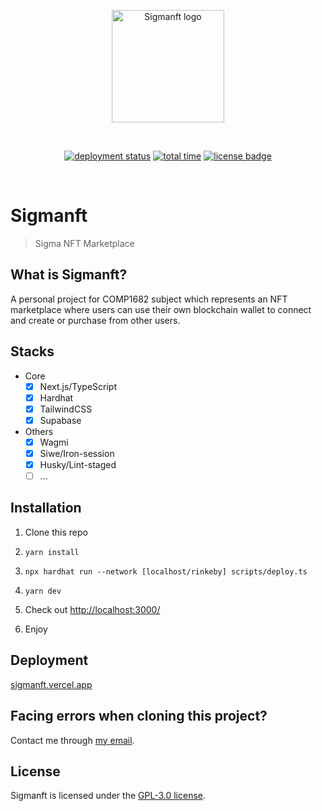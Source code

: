<p align="center">
  <a href="https://sigmanft.vercel.app/" target="_blank" rel="noopener noreferrer">
    <img width="180" src="https://sigmanft.vercel.app/sigmanft-logo.svg" alt="Sigmanft logo">
  </a>
</p>
<br/>
<p align="center" style="display: flex;justify-content: center;gap: 4px;">
  <a href="https://github.com/phulengo/sigmanft/deployments"><img src="https://img.shields.io/github/deployments/phulengo/sigmanft/production?label=vercel&logo=vercel&logoColor=white" alt="deployment status"></a>
  <a href="https://wakatime.com/@phulengo/projects/iqotlbanal?start=2022-05-11&end=2022-05-17"><img src="https://wakatime.com/badge/user/d6421665-4d44-4679-9950-30e9a0dcd423/project/61db5541-4d8e-4120-b26c-a99ffbe30ed2.svg" alt="total time"></a>
  <a href="https://github.com/phulengo/sigmanft"><img src="https://img.shields.io/github/license/phulengo/sigmanft?style=flat" alt="license badge"></a>
</p>
<br/>

# Sigmanft

> Sigma NFT Marketplace

## What is Sigmanft?

A personal project for COMP1682 subject which represents an NFT marketplace where users can use their own blockchain wallet to connect and create or purchase from other users.

## Stacks

- Core
  - [x] Next.js/TypeScript
  - [x] Hardhat
  - [x] TailwindCSS
  - [x] Supabase
- Others
  - [x] Wagmi
  - [x] Siwe/Iron-session
  - [x] Husky/Lint-staged
  - [ ] ...

## Installation

1. Clone this repo

2. `yarn install`

3. `npx hardhat run --network [localhost/rinkeby] scripts/deploy.ts`

4. `yarn dev`

5. Check out [http://localhost:3000/](http://localhost:3000/)

6. Enjoy

## Deployment

[sigmanft.vercel.app](https://sigmanft.vercel.app/)

## Facing errors when cloning this project?

Contact me through [my email](mailto:phulngcs18529@fpt.edu.vn).

## License

Sigmanft is licensed under the [GPL-3.0 license](https://github.com/phulengo/sigmanft/blob/main/LICENSE).
